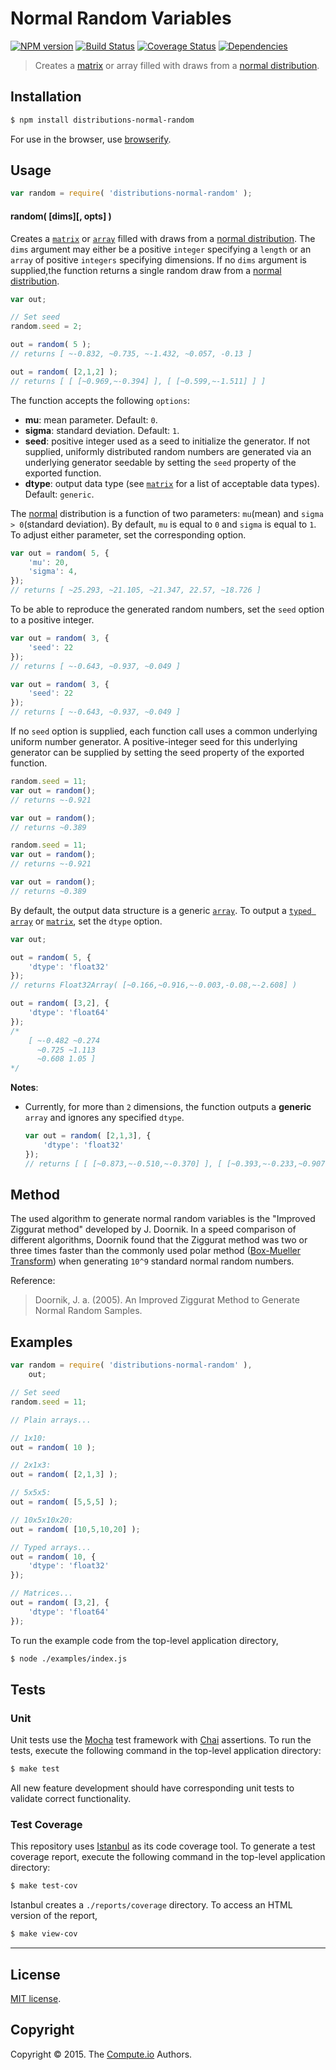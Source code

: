Normal Random Variables
===
[![NPM version][npm-image]][npm-url] [![Build Status][travis-image]][travis-url] [![Coverage Status][codecov-image]][codecov-url] [![Dependencies][dependencies-image]][dependencies-url]

> Creates a [matrix](https://github.com/dstructs/matrix) or array filled with draws from a [normal distribution](https://en.wikipedia.org/wiki/Normal_distribution).


## Installation

``` bash
$ npm install distributions-normal-random
```

For use in the browser, use [browserify](https://github.com/substack/node-browserify).


## Usage

``` javascript
var random = require( 'distributions-normal-random' );
```

#### random( [dims][, opts] )

Creates a [`matrix`](https://github.com/dstructs/matrix) or [`array`](https://developer.mozilla.org/en-US/docs/Web/JavaScript/Reference/Global_Objects/Array) filled with draws from a [normal distribution](https://en.wikipedia.org/wiki/Normal_distribution). The `dims` argument may either be a positive `integer` specifying a `length` or an `array` of positive `integers` specifying dimensions. If no `dims` argument is supplied,the function returns a single random draw from a [normal distribution](https://en.wikipedia.org/wiki/Normal_distribution).

``` javascript
var out;

// Set seed
random.seed = 2;

out = random( 5 );
// returns [ ~-0.832, ~0.735, ~-1.432, ~0.057, -0.13 ]

out = random( [2,1,2] );
// returns [ [ [~0.969,~-0.394] ], [ [~0.599,~-1.511] ] ]

```

The function accepts the following `options`:

*	__mu__: mean parameter. Default: `0`.
*	__sigma__: standard deviation. Default: `1`.
*	__seed__: positive integer used as a seed to initialize the generator. If not supplied, uniformly distributed random numbers are generated via an underlying generator seedable by setting the `seed` property of the exported function.
*	__dtype__: output data type (see [`matrix`](https://github.com/dstructs/matrix) for a list of acceptable data types). Default: `generic`.

The [normal](https://en.wikipedia.org/wiki/Normal_distribution) distribution is a function of two parameters: `mu`(mean) and `sigma > 0`(standard deviation). By default, `mu` is equal to `0` and `sigma` is equal to `1`. To adjust either parameter, set the corresponding option.

``` javascript
var out = random( 5, {
	'mu': 20,
	'sigma': 4,
});
// returns [ ~25.293, ~21.105, ~21.347, 22.57, ~18.726 ]

```

To be able to reproduce the generated random numbers, set the `seed` option to a positive integer.

``` javascript
var out = random( 3, {
	'seed': 22
});
// returns [ ~-0.643, ~0.937, ~0.049 ]

var out = random( 3, {
    'seed': 22
});
// returns [ ~-0.643, ~0.937, ~0.049 ]

```

If no `seed` option is supplied, each function call uses a common underlying uniform number generator. A positive-integer seed for this underlying generator can be supplied by setting the seed property of the exported function.

```javascript
random.seed = 11;
var out = random();
// returns ~-0.921

var out = random();
// returns ~0.389

random.seed = 11;
var out = random();
// returns ~-0.921

var out = random();
// returns ~0.389

```

By default, the output data structure is a generic [`array`](https://developer.mozilla.org/en-US/docs/Web/JavaScript/Reference/Global_Objects/Array). To output a [`typed array`](https://developer.mozilla.org/en-US/docs/Web/JavaScript/Typed_arrays) or [`matrix`](https://github.com/dstructs/matrix), set the `dtype` option.

``` javascript
var out;

out = random( 5, {
	'dtype': 'float32'
});
// returns Float32Array( [~0.166,~0.916,~-0.003,-0.08,~-2.608] )

out = random( [3,2], {
	'dtype': 'float64'
});
/*
	[ ~-0.482 ~0.274
	  ~0.725 ~1.113
	  ~0.608 1.05 ]
*/

```

__Notes__:
*	Currently, for more than `2` dimensions, the function outputs a __generic__ `array` and ignores any specified `dtype`.

	``` javascript
	var out = random( [2,1,3], {
		'dtype': 'float32'
	});
	// returns [ [ [~0.873,~-0.510,~-0.370] ], [ [~0.393,~-0.233,~0.907] ] ]

	```

## Method

The used algorithm to generate normal random variables is the "Improved Ziggurat method" developed by J. Doornik. In a speed comparison of different algorithms, Doornik found that the Ziggurat method was two or three times faster than the commonly used polar method ([Box-Mueller Transform](https://en.wikipedia.org/wiki/Box-Muller_transform)) when generating `10^9` standard normal random numbers.

Reference:
> Doornik, J. a. (2005).
> An Improved Ziggurat Method to Generate Normal Random Samples.


## Examples

``` javascript
var random = require( 'distributions-normal-random' ),
	out;

// Set seed
random.seed = 11;

// Plain arrays...

// 1x10:
out = random( 10 );

// 2x1x3:
out = random( [2,1,3] );

// 5x5x5:
out = random( [5,5,5] );

// 10x5x10x20:
out = random( [10,5,10,20] );

// Typed arrays...
out = random( 10, {
	'dtype': 'float32'
});

// Matrices...
out = random( [3,2], {
	'dtype': 'float64'
});
```

To run the example code from the top-level application directory,

``` bash
$ node ./examples/index.js
```


## Tests

### Unit

Unit tests use the [Mocha](http://mochajs.org/) test framework with [Chai](http://chaijs.com) assertions. To run the tests, execute the following command in the top-level application directory:

``` bash
$ make test
```

All new feature development should have corresponding unit tests to validate correct functionality.


### Test Coverage

This repository uses [Istanbul](https://github.com/gotwarlost/istanbul) as its code coverage tool. To generate a test coverage report, execute the following command in the top-level application directory:

``` bash
$ make test-cov
```

Istanbul creates a `./reports/coverage` directory. To access an HTML version of the report,

``` bash
$ make view-cov
```


---
## License

[MIT license](http://opensource.org/licenses/MIT).


## Copyright

Copyright &copy; 2015. The [Compute.io](https://github.com/compute-io) Authors.


[npm-image]: http://img.shields.io/npm/v/distributions-normal-random.svg
[npm-url]: https://npmjs.org/package/distributions-normal-random

[travis-image]: http://img.shields.io/travis/distributions-io/normal-random/master.svg
[travis-url]: https://travis-ci.org/distributions-io/normal-random

[codecov-image]: https://img.shields.io/codecov/c/github/distributions-io/normal-random/master.svg
[codecov-url]: https://codecov.io/github/distributions-io/normal-random?branch=master

[dependencies-image]: http://img.shields.io/david/distributions-io/normal-random.svg
[dependencies-url]: https://david-dm.org/distributions-io/normal-random

[dev-dependencies-image]: http://img.shields.io/david/dev/distributions-io/normal-random.svg
[dev-dependencies-url]: https://david-dm.org/dev/distributions-io/normal-random

[github-issues-image]: http://img.shields.io/github/issues/distributions-io/normal-random.svg
[github-issues-url]: https://github.com/distributions-io/normal-random/issues
